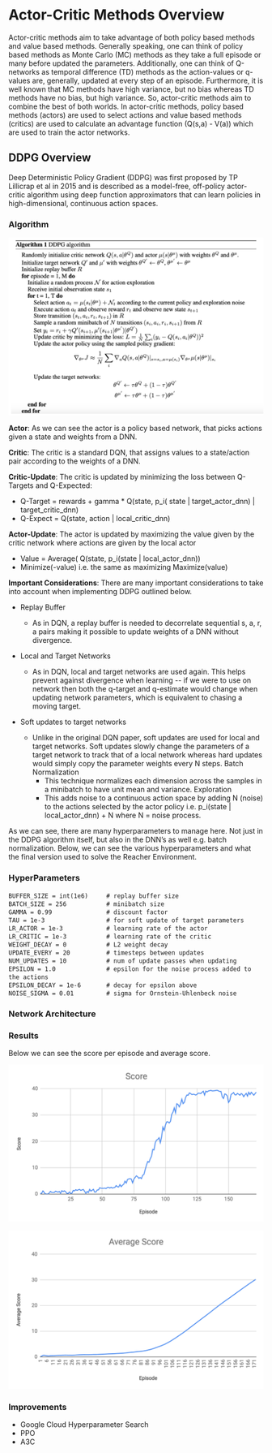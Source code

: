 # Actor-Critic Methods Overview 

Actor-critic methods aim to take advantage of both policy based methods and value based methods. Generally speaking, one can think of policy based methods as Monte Carlo (MC) methods as they take a full episode or many before updated the parameters. Additionally, one can think of Q-networks as temporal difference (TD) methods as the action-values or q-values are, generally, updated at every step of an episode. Furthermore, it is well known that MC methods have high variance, but no bias whereas TD methods have no bias, but high variance. So, actor-critic methods aim to combine the best of both worlds. In actor-critic methods, policy based methods (actors) are used to select actions and value based methods (critics) are used to calculate an advantage function (Q(s,a) - V(a)) which are used to train the actor networks. 

## DDPG Overview

Deep Deterministic Policy Gradient (DDPG) was first proposed by TP Lillicrap et al in 2015 and is described as a model-free, off-policy actor-critic algorithm using deep function approximators that can learn policies in high-dimensional, continuous action spaces. 

### Algorithm

![DDPG](https://github.com/cloud36/continuous-control-rl/blob/master/ddpg.png)

**Actor**: As we can see the actor is a policy based network, that picks actions given a state and weights from a DNN. 

**Critic**: The critic is a standard DQN, that assigns values to a state/action pair according to the weights of a DNN.  

**Critic-Update**: The critic is updated by minimizing the loss between Q-Targets and Q-Expected:
* Q-Target  = rewards + gamma * Q(state, p_i( state | target_actor_dnn) | target_critic_dnn)
* Q-Expect = Q(state, action | local_critic_dnn)

**Actor-Update**: The actor is updated by maximizing the value given by the critic network where actions are given by the local actor
* Value = Average( Q(state, p_i(state | local_actor_dnn))
* Minimize(-value) i.e. the same as maximizing Maximize(value) 

**Important Considerations**: There are many important considerations to take into account when implementing DDPG outlined below. 
* Replay Buffer
    * As in DQN, a replay buffer is needed to decorrelate sequential s, a, r, a pairs making it possible to update weights of a DNN without divergence. 
        
* Local and Target Networks
    * As in DQN, local and target networks are used again. This helps prevent against divergence when learning -- if we were to use on network then both the q-target and q-estimate would change when updating network parameters, which is equivalent to chasing a moving target. 
* Soft updates to target networks
    * Unlike in the original DQN paper, soft updates are used for local and target networks. Soft updates slowly change the parameters of a target network to track that of a local network whereas hard updates would simply copy the parameter weights every N steps. 
    Batch Normalization 
        - This technique normalizes each dimension across the samples in a minibatch to have unit mean and variance.
    Exploration 
        - This adds noise to a continuous action space by adding N (noise) to the actions selected by the actor policy i.e. p_i(state | local_actor_dnn) + N where N = noise process.

As we can see, there are many hyperparameters to manage here. Not just in the DDPG algorithm itself, but also in the DNN’s as well e.g. batch normalization.  Below, we can see the various hyperparameters and what the final version used to solve the Reacher Environment. 

### HyperParameters 

    BUFFER_SIZE = int(1e6)     # replay buffer size
    BATCH_SIZE = 256           # minibatch size
    GAMMA = 0.99               # discount factor
    TAU = 1e-3                 # for soft update of target parameters
    LR_ACTOR = 1e-3            # learning rate of the actor
    LR_CRITIC = 1e-3           # learning rate of the critic
    WEIGHT_DECAY = 0           # L2 weight decay
    UPDATE_EVERY = 20          # timesteps between updates
    NUM_UPDATES = 10           # num of update passes when updating
    EPSILON = 1.0              # epsilon for the noise process added to the actions
    EPSILON_DECAY = 1e-6       # decay for epsilon above
    NOISE_SIGMA = 0.01         # sigma for Ornstein-Uhlenbeck noise

### Network Architecture 

### Results

Below we can see the score per episode and average score. 

![DDPG](https://github.com/cloud36/continuous-control-rl/blob/master/score_ddpg.png)

![DDPG](https://github.com/cloud36/continuous-control-rl/blob/master/average_score_ddpg.png)

### Improvements
* Google Cloud Hyperparameter Search
* PPO
* A3C
